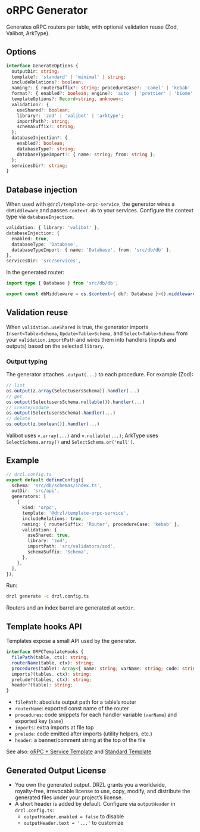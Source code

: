 # oRPC Generator

Generates oRPC routers per table, with optional validation reuse (Zod, Valibot, ArkType).

## Options

```ts
interface GenerateOptions {
  outputDir: string;
  template?: 'standard' | 'minimal' | string;
  includeRelations?: boolean;
  naming?: { routerSuffix?: string; procedureCase?: 'camel' | 'kebab' | 'snake' };
  format?: { enabled?: boolean; engine?: 'auto' | 'prettier' | 'biome'; configPath?: string };
  templateOptions?: Record<string, unknown>;
  validation?: {
    useShared?: boolean;
    library?: 'zod' | 'valibot' | 'arktype';
    importPath?: string;
    schemaSuffix?: string;
  };
  databaseInjection?: {
    enabled?: boolean;
    databaseType?: string;
    databaseTypeImport?: { name: string; from: string };
  };
  servicesDir?: string;
}
```

## Database injection

When used with `@drzl/template-orpc-service`, the generator wires a `dbMiddleware` and passes `context.db` to your services. Configure the context type via `databaseInjection`.

```ts
validation: { library: 'valibot' },
databaseInjection: {
  enabled: true,
  databaseType: 'Database',
  databaseTypeImport: { name: 'Database', from: 'src/db/db' },
},
servicesDir: 'src/services',
```

In the generated router:

```ts
import type { Database } from 'src/db/db';

export const dbMiddleware = os.$context<{ db?: Database }>().middleware(/* ... */);
```

## Validation reuse

When `validation.useShared` is true, the generator imports `Insert<Table>Schema`, `Update<Table>Schema`, and `Select<Table>Schema` from your `validation.importPath` and wires them into handlers (inputs and outputs) based on the selected `library`.

### Output typing

The generator attaches `.output(...)` to each procedure. For example (Zod):

```ts
// list
os.output(z.array(SelectusersSchema)).handler(...)
// get
os.output(SelectusersSchema.nullable()).handler(...)
// create/update
os.output(SelectusersSchema).handler(...)
// delete
os.output(z.boolean()).handler(...)
```

Valibot uses `v.array(...)` and `v.nullable(...)`; ArkType uses `SelectSchema.array()` and `SelectSchema.or('null')`.

## Example

```ts
// drzl.config.ts
export default defineConfig({
  schema: 'src/db/schemas/index.ts',
  outDir: 'src/api',
  generators: [
    {
      kind: 'orpc',
      template: '@drzl/template-orpc-service',
      includeRelations: true,
      naming: { routerSuffix: 'Router', procedureCase: 'kebab' },
      validation: {
        useShared: true,
        library: 'zod',
        importPath: 'src/validators/zod',
        schemaSuffix: 'Schema',
      },
    },
  ],
});
```

Run:

```bash
drzl generate -c drzl.config.ts
```

Routers and an index barrel are generated at `outDir`.

## Template hooks API

Templates expose a small API used by the generator.

```ts
interface ORPCTemplateHooks {
  filePath(table, ctx): string;
  routerName(table, ctx): string;
  procedures(table): Array<{ name: string; varName: string; code: string }>;
  imports?(tables, ctx): string;
  prelude?(tables, ctx): string;
  header?(table): string;
}
```

- `filePath`: absolute output path for a table’s router
- `routerName`: exported const name of the router
- `procedures`: code snippets for each handler variable (`varName`) and exported key (`name`)
- `imports`: extra imports at file top
- `prelude`: code emitted after imports (utility helpers, etc.)
- `header`: a banner/comment string at the top of the file

See also: [oRPC + Service Template](/templates/orpc-service) and [Standard Template](/templates/standard)

## Generated Output License

- You own the generated output. DRZL grants you a worldwide, royalty‑free, irrevocable license to use, copy, modify, and distribute the generated files under your project’s license.
- A short header is added by default. Configure via `outputHeader` in `drzl.config.ts`:
  - `outputHeader.enabled = false` to disable
  - `outputHeader.text = '...'` to customize
